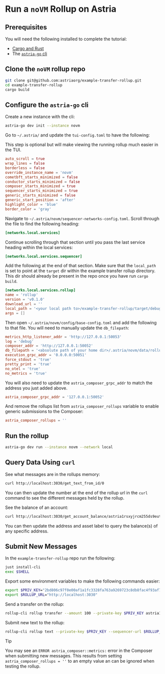# Run a `noVM` Rollup on Astria

## Prerequisites

You will need the following installed to complete the tutorial:

- [Cargo and Rust](https://www.rust-lang.org/tools/install)
- The [`astria-go`
  cli](https://docs.astria.org/developer/astria-go/astria-go-installation)

## Clone the `noVM` rollup repo

```bash
git clone git@github.com:astriaorg/example-transfer-rollup.git
cd example-transfer-rollup
cargo build
```

## Configure the `astria-go` cli

Create a new instance with the cli:

```bash
astria-go dev init --instance novm
```

Go to `~/.astria/` and update the `tui-config.toml` to have the following:

This step is optional but will make viewing the running rollup much easier in
the TUI.

```toml
auto_scroll = true
wrap_lines = false
borderless = false
override_instance_name = 'novm'
cometbft_starts_minimized = false
conductor_starts_minimized = false
composer_starts_minimized = true
sequencer_starts_minimized = true
generic_starts_minimized = false
generic_start_position = 'after'
highlight_color = 'blue'
border_color = 'gray'
```

Navigate to `~/.astria/novm/sequencer-networks-config.toml`. Scroll through the
file to find the following heading:

```toml
[networks.local.services]
```

Continue scrolling through that section until you pass the last service heading
within the local services:

```toml
[networks.local.services.sequencer]
```

Add the following at the end of that section. Make sure that the `local_path` is
set to point at the `target` dir within the example transfer rollup directory.
This dir should already be present in the repo once you have run `cargo build`.

```toml {5}
[networks.local.services.rollup]
name = 'rollup'
version = 'v0.1.0'
download_url = ''
local_path = '<your local path to>/example-transfer-rollup/target/debug/chat-rollup'
args = []
```

Then open `~/.astria/novm/config/base-config.toml` and add the following to that
file. You will need to manually update the `db_filepath`:

```toml {4}
metrics_http_listener_addr = 'http://127.0.0.1:50053'
log = 'debug'
composer_addr = 'http://127.0.0.1:50052'
db_filepath = '<absolute path of your home dir>/.astria/novm/data/rollup_data'
execution_grpc_addr = '0.0.0.0:50051'
force_stdout = 'true'
pretty_print = 'true'
no_otel = 'true'
no_metrics = 'true'
```

You will also need to update the `astria_composer_grpc_addr` to match the address
you just added above.

```toml
astria_composer_grpc_addr = '127.0.0.1:50052'
```

And remove the rollups list from `astria_composer_rollups` variable to enable
generic submissions to the Composer:

```toml
astria_composer_rollups = ''
```

## Run the rollup

```bash
astria-go dev run --instance novm --network local
```

## Query Data Using `curl`

See what messages are in the rollups memory:

```bash
curl http://localhost:3030/get_text_from_id/0
```

You can then update the number at the end of the rollup url in the `curl`
command to see the different messages held by the rollup.

See the balance of an account:

```bash
curl http://localhost:3030/get_account_balance/astria1rsxyjrcm255ds9euthjx6yc3vrjt9sxrm9cfgm/nria
```

You can then update the address and asset label to query the balance(s) of any
specific address.

## Submit New Messages

In the `example-transfer-rollup` repo run the following:

```bash
just install-cli
exec $SHELL
```

Export some environment variables to make the following commands easier:

```bash
export $PRIV_KEY="2bd806c97f0e00af1a1fc3328fa763a9269723c8db8fac4f93af71db186d6e90"
export $ROLLUP_URL="http://localhost:3030"
```

Send a transfer on the rollup:

```bash
rollup-cli rollup transfer --amount 100 --private-key $PRIV_KEY astria1yf56efahcq786pe5t7paknat40g6q4tsvqtql2
```

Submit new text to the rollup:

```bash
rollup-cli rollup text --private-key $PRIV_KEY --sequencer-url $ROLLUP_URL "a new message" "username"
```

> [!TIP]
> You may see an `ERROR astria_composer::metrics:` error in the Composer when
> submitting new messages. This results from setting `astria_composer_rollups =
> ''` to an empty value an can be ignored when testing the rollup.
